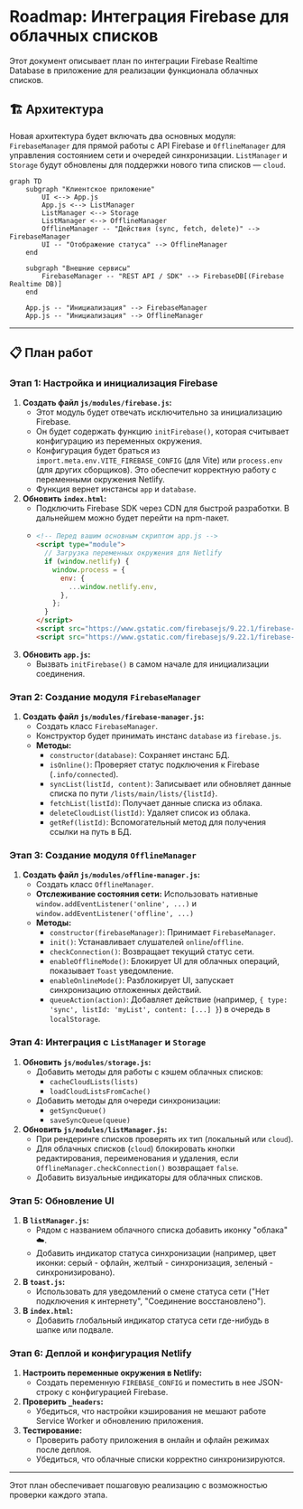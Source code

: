 # Roadmap: Интеграция Firebase для облачных списков

Этот документ описывает план по интеграции Firebase Realtime Database в приложение для реализации функционала облачных списков.

## 🏗️ Архитектура

Новая архитектура будет включать два основных модуля: `FirebaseManager` для прямой работы с API Firebase и `OfflineManager` для управления состоянием сети и очередей синхронизации. `ListManager` и `Storage` будут обновлены для поддержки нового типа списков — `cloud`.

```mermaid
graph TD
    subgraph "Клиентское приложение"
        UI <--> App.js
        App.js <--> ListManager
        ListManager <--> Storage
        ListManager <--> OfflineManager
        OfflineManager -- "Действия (sync, fetch, delete)" --> FirebaseManager
        UI -- "Отображение статуса" --> OfflineManager
    end

    subgraph "Внешние сервисы"
        FirebaseManager -- "REST API / SDK" --> FirebaseDB[(Firebase Realtime DB)]
    end

    App.js -- "Инициализация" --> FirebaseManager
    App.js -- "Инициализация" --> OfflineManager
```

---

## 📋 План работ

### Этап 1: Настройка и инициализация Firebase

1.  **Создать файл `js/modules/firebase.js`:**
    - Этот модуль будет отвечать исключительно за инициализацию Firebase.
    - Он будет содержать функцию `initFirebase()`, которая считывает конфигурацию из переменных окружения.
    - Конфигурация будет браться из `import.meta.env.VITE_FIREBASE_CONFIG` (для Vite) или `process.env` (для других сборщиков). Это обеспечит корректную работу с переменными окружения Netlify.
    - Функция вернет инстансы `app` и `database`.
2.  **Обновить `index.html`:**
    - Подключить Firebase SDK через CDN для быстрой разработки. В дальнейшем можно будет перейти на npm-пакет.
    - ```html
      <!-- Перед вашим основным скриптом app.js -->
      <script type="module">
        // Загрузка переменных окружения для Netlify
        if (window.netlify) {
          window.process = {
            env: {
              ...window.netlify.env,
            },
          };
        }
      </script>
      <script src="https://www.gstatic.com/firebasejs/9.22.1/firebase-app-compat.js"></script>
      <script src="https://www.gstatic.com/firebasejs/9.22.1/firebase-database-compat.js"></script>
      ```
3.  **Обновить `app.js`:**
    - Вызвать `initFirebase()` в самом начале для инициализации соединения.

### Этап 2: Создание модуля `FirebaseManager`

1.  **Создать файл `js/modules/firebase-manager.js`:**
    - Создать класс `FirebaseManager`.
    - Конструктор будет принимать инстанс `database` из `firebase.js`.
    - **Методы:**
      - `constructor(database)`: Сохраняет инстанс БД.
      - `isOnline()`: Проверяет статус подключения к Firebase (`.info/connected`).
      - `syncList(listId, content)`: Записывает или обновляет данные списка по пути `/lists/main/lists/{listId}`.
      - `fetchList(listId)`: Получает данные списка из облака.
      - `deleteCloudList(listId)`: Удаляет список из облака.
      - `getRef(listId)`: Вспомогательный метод для получения ссылки на путь в БД.

### Этап 3: Создание модуля `OfflineManager`

1.  **Создать файл `js/modules/offline-manager.js`:**
    - Создать класс `OfflineManager`.
    - **Отслеживание состояния сети:** Использовать нативные `window.addEventListener('online', ...)` и `window.addEventListener('offline', ...)`
    - **Методы:**
      - `constructor(firebaseManager)`: Принимает `FirebaseManager`.
      - `init()`: Устанавливает слушателей `online`/`offline`.
      - `checkConnection()`: Возвращает текущий статус сети.
      - `enableOfflineMode()`: Блокирует UI для облачных операций, показывает `Toast` уведомление.
      - `enableOnlineMode()`: Разблокирует UI, запускает синхронизацию отложенных действий.
      - `queueAction(action)`: Добавляет действие (например, `{ type: 'sync', listId: 'myList', content: [...] }`) в очередь в `localStorage`.

### Этап 4: Интеграция с `ListManager` и `Storage`

1.  **Обновить `js/modules/storage.js`:**
    - Добавить методы для работы с кэшем облачных списков:
      - `cacheCloudLists(lists)`
      - `loadCloudListsFromCache()`
    - Добавить методы для очереди синхронизации:
      - `getSyncQueue()`
      - `saveSyncQueue(queue)`
2.  **Обновить `js/modules/listManager.js`:**
    - При рендеринге списков проверять их тип (локальный или `cloud`).
    - Для облачных списков (`cloud`) блокировать кнопки редактирования, переименования и удаления, если `OfflineManager.checkConnection()` возвращает `false`.
    - Добавить визуальные индикаторы для облачных списков.

### Этап 5: Обновление UI

1.  **В `listManager.js`:**
    - Рядом с названием облачного списка добавить иконку "облака" ☁️.
    - Добавить индикатор статуса синхронизации (например, цвет иконки: серый - офлайн, желтый - синхронизация, зеленый - синхронизировано).
2.  **В `toast.js`:**
    - Использовать для уведомлений о смене статуса сети ("Нет подключения к интернету", "Соединение восстановлено").
3.  **В `index.html`:**
    - Добавить глобальный индикатор статуса сети где-нибудь в шапке или подвале.

### Этап 6: Деплой и конфигурация Netlify

1.  **Настроить переменные окружения в Netlify:**
    - Создать переменную `FIREBASE_CONFIG` и поместить в нее JSON-строку с конфигурацией Firebase.
2.  **Проверить `_headers`:**
    - Убедиться, что настройки кэширования не мешают работе Service Worker и обновлению приложения.
3.  **Тестирование:**
    - Проверить работу приложения в онлайн и офлайн режимах после деплоя.
    - Убедиться, что облачные списки корректно синхронизируются.

---

Этот план обеспечивает пошаговую реализацию с возможностью проверки каждого этапа.

